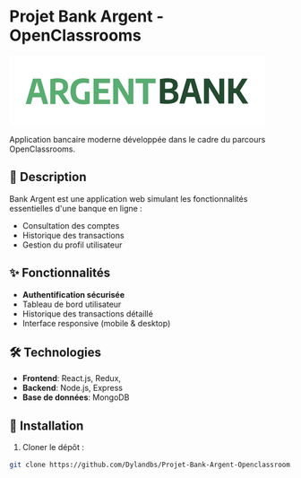 # Projet Bank Argent - OpenClassrooms


![Logo](./img/argentBankLogo.png)



Application bancaire moderne développée dans le cadre du parcours OpenClassrooms.

## 📌 Description

Bank Argent est une application web simulant les fonctionnalités essentielles d'une banque en ligne :
- Consultation des comptes
- Historique des transactions
- Gestion du profil utilisateur

## ✨ Fonctionnalités

- **Authentification sécurisée**
- Tableau de bord utilisateur
- Historique des transactions détaillé
- Interface responsive (mobile & desktop)

## 🛠 Technologies

- **Frontend**: React.js, Redux, 
- **Backend**: Node.js, Express
- **Base de données**: MongoDB

## 🚀 Installation

1. Cloner le dépôt :
```bash
git clone https://github.com/Dylandbs/Projet-Bank-Argent-Openclassroom.git


